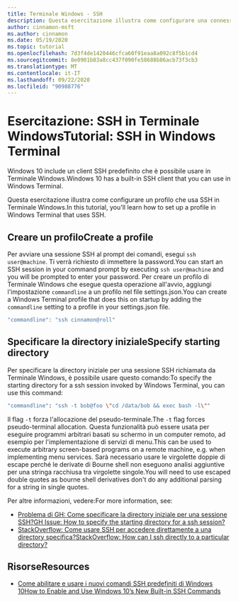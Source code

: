 ```yaml
---
title: Terminale Windows - SSH
description: Questa esercitazione illustra come configurare una connessione SSH in Terminale Windows.
author: cinnamon-msft
ms.author: cinnamon
ms.date: 05/19/2020
ms.topic: tutorial
ms.openlocfilehash: 7d3f4de1420446cfca60f91eaa8a092c8f5b1cd4
ms.sourcegitcommit: 8e0901b83a8cc437f090fe58688b86acb73f3cb3
ms.translationtype: MT
ms.contentlocale: it-IT
ms.lasthandoff: 09/22/2020
ms.locfileid: "90988776"
---
```

# <a name="tutorial-ssh-in-windows-terminal"></a><span data-ttu-id="b09a2-103">Esercitazione: SSH in Terminale Windows</span><span class="sxs-lookup"><span data-stu-id="b09a2-103">Tutorial: SSH in Windows Terminal</span></span>

<span data-ttu-id="b09a2-104">Windows 10 include un client SSH predefinito che è possibile usare in Terminale Windows.</span><span class="sxs-lookup"><span data-stu-id="b09a2-104">Windows 10 has a built-in SSH client that you can use in Windows Terminal.</span></span>

<span data-ttu-id="b09a2-105">Questa esercitazione illustra come configurare un profilo che usa SSH in Terminale Windows.</span><span class="sxs-lookup"><span data-stu-id="b09a2-105">In this tutorial, you'll learn how to set up a profile in Windows Terminal that uses SSH.</span></span>

## <a name="create-a-profile"></a><span data-ttu-id="b09a2-106">Creare un profilo</span><span class="sxs-lookup"><span data-stu-id="b09a2-106">Create a profile</span></span>

<span data-ttu-id="b09a2-107">Per avviare una sessione SSH al prompt dei comandi, esegui `ssh user@machine`. Ti verrà richiesto di immettere la password.</span><span class="sxs-lookup"><span data-stu-id="b09a2-107">You can start an SSH session in your command prompt by executing `ssh user@machine` and you will be prompted to enter your password.</span></span> <span data-ttu-id="b09a2-108">Per creare un profilo di Terminale Windows che esegue questa operazione all'avvio, aggiungi l'impostazione `commandline` a un profilo nel file settings.json.</span><span class="sxs-lookup"><span data-stu-id="b09a2-108">You can create a Windows Terminal profile that does this on startup by adding the `commandline` setting to a profile in your settings.json file.</span></span>

```js
"commandline": "ssh cinnamon@roll"
```

## <a name="specify-starting-directory"></a><span data-ttu-id="b09a2-109">Specificare la directory iniziale</span><span class="sxs-lookup"><span data-stu-id="b09a2-109">Specify starting directory</span></span>

<span data-ttu-id="b09a2-110">Per specificare la directory iniziale per una sessione SSH richiamata da Terminale Windows, è possibile usare questo comando:</span><span class="sxs-lookup"><span data-stu-id="b09a2-110">To specify the starting directory for a ssh session invoked by Windows Terminal, you can use this command:</span></span>

```bash
"commandline": "ssh -t bob@foo \"cd /data/bob && exec bash -l\""
```

<span data-ttu-id="b09a2-111">Il flag `-t` forza l'allocazione del pseudo-terminale.</span><span class="sxs-lookup"><span data-stu-id="b09a2-111">The `-t` flag forces pseudo-terminal allocation.</span></span> <span data-ttu-id="b09a2-112">Questa funzionalità può essere usata per eseguire programmi arbitrari basati su schermo in un computer remoto, ad esempio per l'implementazione di servizi di menu.</span><span class="sxs-lookup"><span data-stu-id="b09a2-112">This can be used to execute arbitrary screen-based programs on a remote machine, e.g. when implementing menu services.</span></span> <span data-ttu-id="b09a2-113">Sarà necessario usare le virgolette doppie di escape perché le derivate di Bourne shell non eseguono analisi aggiuntive per una stringa racchiusa tra virgolette singole.</span><span class="sxs-lookup"><span data-stu-id="b09a2-113">You will need to use escaped double quotes as bourne shell derivatives don't do any additional parsing for a string in single quotes.</span></span>

<span data-ttu-id="b09a2-114">Per altre informazioni, vedere:</span><span class="sxs-lookup"><span data-stu-id="b09a2-114">For more information, see:</span></span>

* [<span data-ttu-id="b09a2-115">Problema di GH: Come specificare la directory iniziale per una sessione SSH?</span><span class="sxs-lookup"><span data-stu-id="b09a2-115">GH Issue: How to specify the starting directory for a ssh session?</span></span>](https://github.com/MicrosoftDocs/terminal/issues/25)
* [<span data-ttu-id="b09a2-116">StackOverflow: Come usare SSH per accedere direttamente a una directory specifica?</span><span class="sxs-lookup"><span data-stu-id="b09a2-116">StackOverflow: How can I ssh directly to a particular directory?</span></span>](https://stackoverflow.com/questions/626533/how-can-i-ssh-directly-to-a-particular-directory)

## <a name="resources"></a><span data-ttu-id="b09a2-117">Risorse</span><span class="sxs-lookup"><span data-stu-id="b09a2-117">Resources</span></span>

* [<span data-ttu-id="b09a2-118">Come abilitare e usare i nuovi comandi SSH predefiniti di Windows 10</span><span class="sxs-lookup"><span data-stu-id="b09a2-118">How to Enable and Use Windows 10’s New Built-in SSH Commands</span></span>](https://www.howtogeek.com/336775/how-to-enable-and-use-windows-10s-built-in-ssh-commands/)
